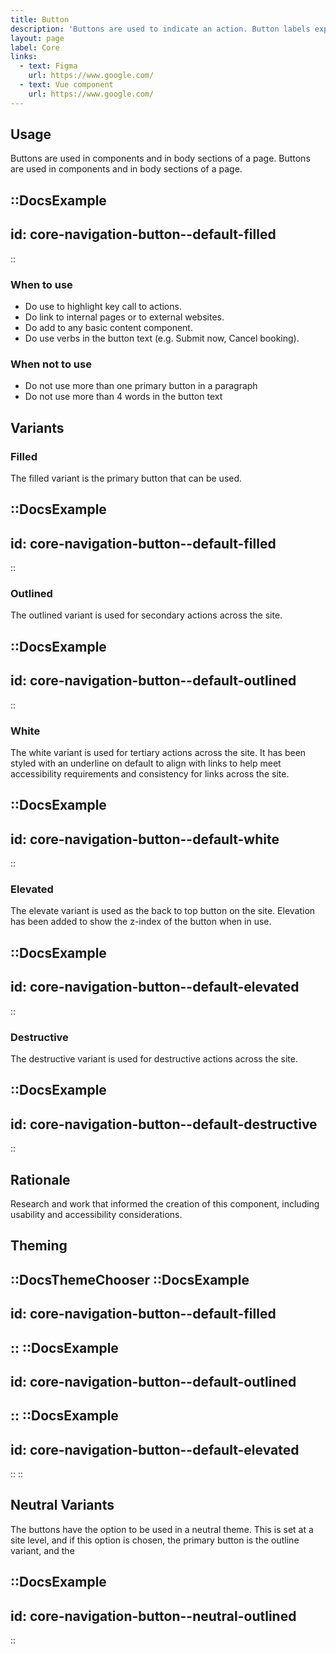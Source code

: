 ```yaml
---
title: Button
description: 'Buttons are used to indicate an action. Button labels express what action will occur when the user interacts with it.'
layout: page
label: Core
links:
  - text: Figma
    url: https://www.google.com/
  - text: Vue component
    url: https://www.google.com/
---
```


## Usage

Buttons are used in components and in body sections of a page. Buttons are used in components and in body sections of a page.

::DocsExample
---
id: core-navigation-button--default-filled
---
::

### When to use

- Do use to highlight key call to actions.
- Do link to internal pages or to external websites.
- Do add to any basic content component.
- Do use verbs in the button text (e.g. Submit now, Cancel booking).

### When not to use

- Do not use more than one primary button in a paragraph
- Do not use more than 4 words in the button text

## Variants

### Filled

The filled variant is the primary button that can be used. 

::DocsExample
---
id: core-navigation-button--default-filled
---
::

### Outlined

The outlined variant is used for secondary actions across the site. 

::DocsExample
---
id: core-navigation-button--default-outlined
---
::

### White

The white variant is used for tertiary actions across the site. It has been styled with an underline on default to align with links to help meet accessibility requirements and consistency for links across the site. 

::DocsExample
---
id: core-navigation-button--default-white
---
::

### Elevated

The elevate variant is used as the back to top button on the site. Elevation has been added to show the z-index of the button when in use. 

::DocsExample
---
id: core-navigation-button--default-elevated
---
::

### Destructive

The destructive variant is used for destructive actions across the site. 

::DocsExample
---
id: core-navigation-button--default-destructive
---
::


## Rationale

Research and work that informed the creation of this component, including usability and accessibility considerations.

## Theming

::DocsThemeChooser
  ::DocsExample
  ---
  id: core-navigation-button--default-filled
  ---
  ::
  ::DocsExample
  ---
  id: core-navigation-button--default-outlined
  ---
  ::
  ::DocsExample
  ---
  id: core-navigation-button--default-elevated
  ---
  ::
::


## Neutral Variants

The buttons have the option to be used in a neutral theme. This is set at a site level, and if this option is chosen, the primary button is the outline variant, and the 

::DocsExample
---
id: core-navigation-button--neutral-outlined
---
::
